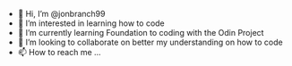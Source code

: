 - 👋 Hi, I’m @jonbranch99
- 👀 I’m interested in learning how to code
- 🌱 I’m currently learning Foundation to coding with the Odin Project 
- 💞️ I’m looking to collaborate on better my understanding on how to code 
- 📫 How to reach me ...

<!---
jonbranch99/jonbranch99 is a ✨ special ✨ repository because its `README.md` (this file) appears on your GitHub profile.
You can click the Preview link to take a look at your changes.
--->
